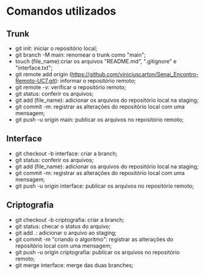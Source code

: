 # Comandos utilizados
## Trunk
* git init: iniciar o repositório local;
* git branch -M main: renomear o trunk como "main";
* touch (file_name):criar os arquivos "README.md", ".gitignore" e "interface.txt";
* git remote add origin (https://github.com/viniciuscarton/Senai_Encontro-Remoto-UC7.git): informar o repositório remoto;
* git remote -v: verificar o repositório remoto;
* git status: conferir os arquivos;
* git add (file_name): adicionar os arquivos do repositório local na staging;
* git commit -m: registrar as alterações do repositório local com uma mensagem;
* git push -u origin main: publicar os arquivos no repositório remoto;
## Interface
* git checkout -b interface: criar a branch;
* git status: conferir os arquivos;
* git add (file_name): adicionar os arquivos do repositório local na staging;
* git commit -m: registrar as alterações do repositório local com uma mensagem;
* git push -u origin interface: publicar os arquivos no repositório remoto;
## Criptografia
* git checkout -b criptografia: criar a branch;
* git status: checar o status do arquivo;
* git add .: adicionar o arquivo ao staging;
* git commit -m "criando o algoritmo": registrar as alterações do repositório local com uma mensagem;
* git push -u origin criptografia: publicar os arquivos no repositório remoto;
* git merge interface: merge das duas branches;

